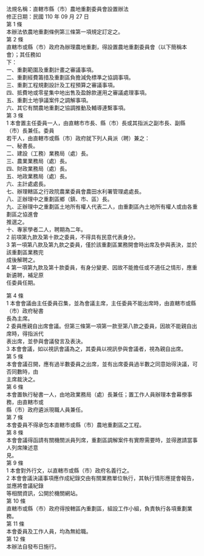 法規名稱：直轄市縣（市）農地重劃委員會設置辦法  
修正日期：民國 110 年 09 月 27 日  
第 1 條  
本辦法依農地重劃條例第三條第一項規定訂定之。  
第 2 條  
直轄市或縣（市）政府為辦理農地重劃，得設置農地重劃委員會（以下簡稱本會）；其任務如  
下：  
一、重劃範圍及重劃計畫之審議事項。  
二、重劃經費籌措及重劃區負擔減免標準之協調事項。  
三、重劃工程規劃設計及工程預算之審議事項。  
四、抵費地或零星集中地出售及盈餘款運用之審議處理事項。  
五、重劃土地爭議案件之調解事項。  
六、其它有關農地重劃之協調推動及輔導連繫事項。  
第 3 條  
1 本會置主任委員一人，由直轄市市長、縣（市）長或其指派之副市長、副縣（市）長兼任。委員  
若干人，由直轄市或縣（市）政府就下列人員派（聘）兼之：  
一、秘書長。  
二、建設（工務）業務局（處）長。  
三、農業業務局（處）長。  
四、財政業務局（處）長。  
五、地政業務局（處）長。  
六、主計處處長。  
七、辦理轄區之行政院農業委員會農田水利署管理處處長。  
八、正辦理中之重劃區鄉（鎮、市、區）長。  
九、正辦理中之重劃區土地所有權人代表二人，由重劃區內土地所有權人或由各重劃區之協進會  
推選之。  
十、專家學者二人，聘期為二年。  
2 前項第九款及第十款之委員，不得具有民意代表身分。  
3 第一項第八款及第九款之委員，僅於該重劃區業務開會時出席及參與表決，並於該重劃區業務完  
成後解聘之。  
4 第一項第九款及第十款委員，有身分變更、因故不能擔任或不適任之情形，應重新遴聘，補足原  
任委員任期。  


第 4 條  
1 本會會議由主任委員召集，並為會議主席，主任委員不能出席時，由直轄市或縣（市）政府秘書  
長為主席。  
2 委員應親自出席會議。但第三條第一項第一款至第八款之委員，因故不能親自出席時，得指派代  
表出席，並參與會議發言及表決。  
3 本會會議，如以視訊會議為之，其委員以視訊參與會議者，視為親自出席。  
第 5 條  
本會會議召開，應有過半數委員之出席，並有出席委員過半數之同意始得決議，可否同數時，由  
主席裁決之。  
第 6 條  
本會置執行秘書一人，由地政業務局（處）長兼任；置工作人員辦理本會幕僚事務，由直轄市或  
縣（市）政府遴派現職人員兼任。  
第 7 條  
本會委員不得承包本直轄市或縣（市）農地重劃區之工程。  
第 8 條  
本會會議得函請有關機關派員列席，重劃區調解案件有實際需要時，並得邀請當事人列席陳述意  
見。  
第 9 條  
1 本會對外行文，以直轄市或縣（市）政府名義行之。  
2 本會會議決議事項應作成紀錄交由有關業務單位執行，其執行情形應提會報告，並應將會議紀錄  
等相關資訊，公開於機關網站。  
第 10 條  
直轄市或縣（市）政府得按轄區內重劃區，組設工作小組，負責執行各項重劃業務。  
第 11 條  
本會委員及工作人員，均為無給職。  
第 12 條  
本辦法自發布日施行。  


